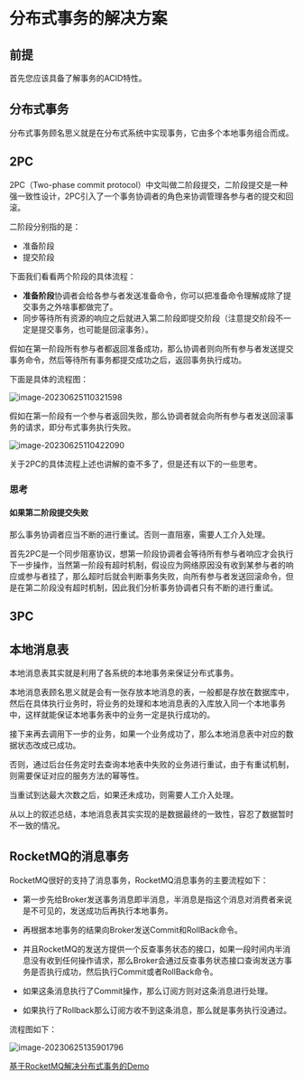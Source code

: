 # 分布式事务的解决方案

## 前提

首先您应该具备了解事务的ACID特性。

## 分布式事务

分布式事务顾名思义就是在分布式系统中实现事务，它由多个本地事务组合而成。

## 2PC

2PC（Two-phase commit protocol）中文叫做二阶段提交，二阶段提交是一种强一致性设计，2PC引入了一个事务协调者的角色来协调管理各参与者的提交和回滚。

二阶段分别指的是：

- 准备阶段
- 提交阶段

下面我们看看两个阶段的具体流程：

- **准备阶段**协调者会给各参与者发送准备命令，你可以把准备命令理解成除了提交事务之外啥事都做完了。
- 同步等待所有资源的响应之后就进入第二阶段即提交阶段（注意提交阶段不一定是提交事务，也可能是回滚事务）。

假如在第一阶段所有参与者都返回准备成功，那么协调者则向所有参与者发送提交事务命令，然后等待所有事务都提交成功之后，返回事务执行成功。

下面是具体的流程图：

![image-20230625110321598](https://gitee.com/stone-98/picture-bed/raw/master/202306251104898.png)

假如在第一阶段有一个参与者返回失败，那么协调者就会向所有参与者发送回滚事务的请求，即分布式事务执行失败。

![image-20230625110422090](https://gitee.com/stone-98/picture-bed/raw/master/202306251104171.png)

关于2PC的具体流程上述也讲解的查不多了，但是还有以下的一些思考。

### 思考

#### 如果第二阶段提交失败

那么事务协调者应当不断的进行重试。否则一直阻塞，需要人工介入处理。

首先2PC是一个同步阻塞协议，想第一阶段协调者会等待所有参与者响应才会执行下一步操作，当然第一阶段有超时机制，假设应为网络原因没有收到某参与者的响应或参与者挂了，那么超时后就会判断事务失败，向所有参与者发送回滚命令，但是在第二阶段没有超时机制，因此我们分析事务协调者只有不断的进行重试。

## 3PC



## 本地消息表

本地消息表其实就是利用了各系统的本地事务来保证分布式事务。

本地消息表顾名思义就是会有一张存放本地消息的表，一般都是存放在数据库中，然后在具体执行业务时，将业务的处理和本地消息表的入库放入同一个本地事务中，这样就能保证本地事务表中的业务一定是执行成功的。

接下来再去调用下一步的业务，如果一个业务成功了，那么本地消息表中对应的数据状态改成已成功。

否则，通过后台任务定时去查询本地表中失败的业务进行重试，由于有重试机制，则需要保证对应的服务方法的幂等性。

当重试到达最大次数之后，如果还未成功，则需要人工介入处理。

从以上的叙述总结，本地消息表其实实现的是数据最终的一致性，容忍了数据暂时不一致的情况。

## RocketMQ的消息事务

RocketMQ很好的支持了消息事务，RocketMQ消息事务的主要流程如下：

- 第一步先给Broker发送事务消息即半消息，半消息是指这个消息对消费者来说是不可见的，发送成功后再执行本地事务。
- 再根据本地事务的结果向Broker发送Commit和RollBack命令。
- 并且RocketMQ的发送方提供一个反查事务状态的接口，如果一段时间内半消息没有收到任何操作请求，那么Broker会通过反查事务状态接口查询发送方事务是否执行成功，然后执行Commit或者RollBack命令。

- 如果这条消息执行了Commit操作，那么订阅方则对这条消息进行处理。
- 如果执行了Rollback那么订阅方收不到这条消息，那么就是事务执行没通过。

流程图如下：

![image-20230625135901796](https://gitee.com/stone-98/picture-bed/raw/master/202306251359088.png)

[基于RocketMQ解决分布式事务的Demo](https://juejin.cn/post/6844904099993878536)